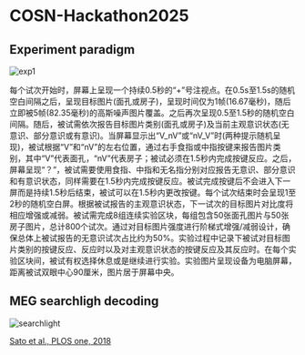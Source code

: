 # COSN-Hackathon2025

## Experiment paradigm

![exp1](https://github.com/nmningmei/COSN-Hackathon2025/blob/main/figures/exp1-paradigm.png)

每个试次开始时，屏幕上呈现一个持续0.5秒的“+”号注视点。在0.5s至1.5s的随机空白间隔之后，呈现目标图片(面孔或房子)，呈现时间仅为1帧(16.67毫秒)，随后立即被5帧(82.35毫秒)的高斯噪声图片覆盖。之后再次呈现0.5至1.5秒的随机空白间隔。随后，被试需依次报告目标图片类别(面孔或房子)及当前主观意识状态(无意识、部分意识或有意识)。当屏幕显示出“V_nV”或“nV_V”时(两种提示随机呈现)，被试根据“V”和“nV”的左右位置，通过右手食指或中指按键来报告图片类别，其中“V”代表面孔，“nV”代表房子；被试必须在1.5秒内完成按键反应。之后，屏幕呈现“？”，被试需要使用食指、中指和无名指分别对应报告无意识、部分意识和有意识状态，同样需要在1.5秒内完成按键反应。被试完成按键后不会进入下一屏而是持续1.5秒后结束，被试可以在1.5秒内更改按键。每个试次结束时会呈现1至2秒的随机空白屏。根据被试报告的主观意识状态，下一试次的目标图片对比度将相应增强或减弱。被试需完成8组连续实验区块，每组包含50张面孔图片与50张房子图片，总计800个试次。通过对目标图片强度进行阶梯式增强/减弱设计，确保总体上被试报告的无意识试次占比约为50%。实验过程中记录下被试对目标图片类别的按键反应、反应时以及对主观意识状态的按键反应及其反应时。在每个实验区块间，被试有权选择休息或是继续进行实验。实验图片呈现设备为电脑屏幕，距离被试双眼中心90厘米，图片居于屏幕中央。

## MEG searchligh decoding

![searchlight](https://github.com/nmningmei/COSN-Hackathon2025/blob/main/figures/searchligh_decoding.png)

[Sato et al., PLOS one, 2018](https://journals.plos.org/plosone/article?id=10.1371/journal.pone.0198806)